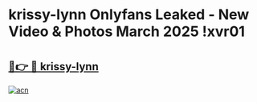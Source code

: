 # krissy-lynn Onlyfans Leaked - New Video & Photos March 2025 !xvr01

# <h2><a href="https://60irpg.iuczelnia.edu.pl?title=krissy-lynn&ref=xvr01">🔗👉 🔴 krissy-lynn</a></h2>

[![acn](https://github.com/user-attachments/assets/0f9c940e-d8b0-45ae-aac7-cd30a18b3e1c)](https://60irpg.iuczelnia.edu.pl?title=krissy-lynn&ref=xvr01)

